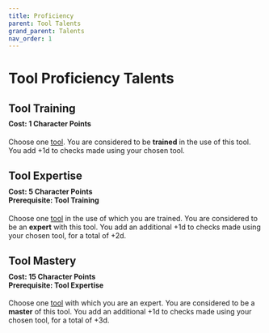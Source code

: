 ```yaml
---
title: Proficiency
parent: Tool Talents
grand_parent: Talents
nav_order: 1
---
```


# Tool Proficiency Talents

## Tool Training

<div style="margin-top:-10px;"></div>

#### **Cost:** 1 Character Points
Choose one [tool](https://stormchaserroleplaying.com/stormchaserRPG/Equipment/Tools/). You are considered to be **trained** in the use of this tool. You add +1d to checks made using your chosen tool.

## Tool Expertise

<div style="margin-top:-10px;"></div>

#### **Cost:** 5 Character Points<br>**Prerequisite:** Tool Training
Choose one [tool](https://stormchaserroleplaying.com/stormchaserRPG/Equipment/Tools/) in the use of which you are trained. You are considered to be an **expert** with this tool. You add an additional +1d to checks made using your chosen tool, for a total of +2d.

## Tool Mastery

<div style="margin-top:-10px;"></div>

#### **Cost:** 15 Character Points<br>**Prerequisite:** Tool Expertise
Choose one [tool](https://stormchaserroleplaying.com/stormchaserRPG/Equipment/Tools/) with which you are an expert. You are considered to be a **master** of this tool. You add an additional +1d to checks made using your chosen tool, for a total of +3d.
